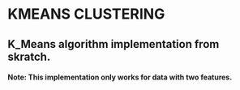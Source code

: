 # KMEANS CLUSTERING

## K_Means algorithm implementation from skratch.
#### Note: This implementation only works for data with two features.
